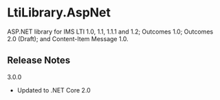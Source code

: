 LtiLibrary.AspNet
=================

ASP.NET library for IMS LTI 1.0, 1.1, 1.1.1 and 1.2; Outcomes 1.0; Outcomes 2.0 (Draft); and Content-Item Message 1.0.

## Release Notes

3.0.0
- Updated to .NET Core 2.0